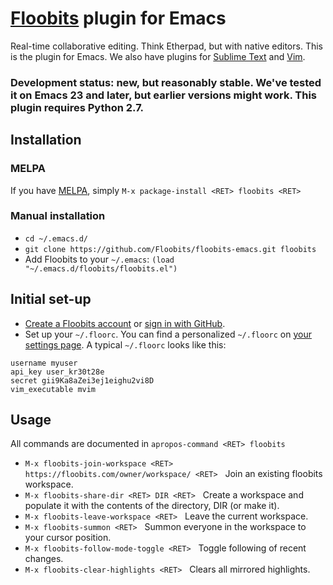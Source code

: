 # [Floobits](https://floobits.com/) plugin for Emacs

Real-time collaborative editing. Think Etherpad, but with native editors. This is the plugin for Emacs. We also have plugins for [Sublime Text](https://github.com/Floobits/floobits-sublime) and [Vim](https://github.com/Floobits/floobits-vim).

### Development status: new, but reasonably stable. We've tested it on Emacs 23 and later, but earlier versions might work. This plugin requires Python 2.7.

## Installation
### MELPA
If you have [MELPA](https://github.com/milkypostman/melpa), simply `M-x package-install <RET> floobits <RET>`

### Manual installation
* `cd ~/.emacs.d/`
* `git clone https://github.com/Floobits/floobits-emacs.git floobits`
* Add Floobits to your `~/.emacs`: `(load "~/.emacs.d/floobits/floobits.el")`


## Initial set-up

* [Create a Floobits account](https://floobits.com/signup/) or [sign in with GitHub](https://floobits.com/login/github/?next=/dash/).
* Set up your `~/.floorc`. You can find a personalized `~/.floorc` on [your settings page](https://floobits.com/dash/settings/). A typical `~/.floorc` looks like this:

```
username myuser
api_key user_kr30t28e
secret gii9Ka8aZei3ej1eighu2vi8D
vim_executable mvim
```


## Usage

All commands are documented in `apropos-command <RET> floobits`
<ul>
  <li><code>M-x floobits-join-workspace &lt;RET&gt; https://floobits.com/owner/workspace/ &lt;RET&gt;</code> &nbsp; Join an existing floobits workspace.</li>
  <li><code>M-x floobits-share-dir &lt;RET&gt; DIR &lt;RET&gt;</code> &nbsp; Create a workspace and populate it with the contents of the directory, DIR (or make it).</li>
  <li><code>M-x floobits-leave-workspace &lt;RET&gt;</code> &nbsp; Leave the current workspace.</li>
  <li><code>M-x floobits-summon &lt;RET&gt;</code> &nbsp; Summon everyone in the workspace to your cursor position.</li>
  <li><code>M-x floobits-follow-mode-toggle &lt;RET&gt;</code> &nbsp; Toggle following of recent changes.</li>
  <li><code>M-x floobits-clear-highlights &lt;RET&gt;</code> &nbsp; Clears all mirrored highlights.</li>
</ul>

